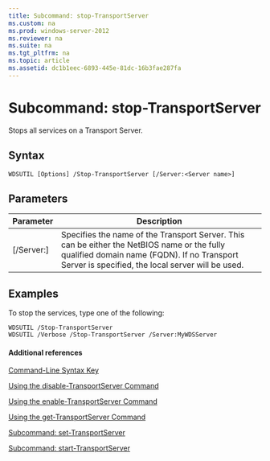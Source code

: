 ```yaml
---
title: Subcommand: stop-TransportServer
ms.custom: na
ms.prod: windows-server-2012
ms.reviewer: na
ms.suite: na
ms.tgt_pltfrm: na
ms.topic: article
ms.assetid: dc1b1eec-6893-445e-81dc-16b3fae287fa
---
```

# Subcommand: stop-TransportServer
Stops all services on a Transport Server.

## Syntax

```
WDSUTIL [Options] /Stop-TransportServer [/Server:<Server name>]
```

## Parameters

|Parameter|Description|
|-------------|---------------|
|\[\/Server:<Server name>\]|Specifies the name of the Transport Server. This can be either the NetBIOS name or the fully qualified domain name \(FQDN\). If no Transport Server is specified, the local server will be used.|

## <a name="BKMK_examples"></a>Examples
To stop the services, type one of the following:

```
WDSUTIL /Stop-TransportServer
WDSUTIL /Verbose /Stop-TransportServer /Server:MyWDSServer
```

#### Additional references
[Command-Line Syntax Key](Command-Line-Syntax-Key.md)

[Using the disable-TransportServer Command](Using-the-disable-TransportServer-Command.md)

[Using the enable-TransportServer Command](Using-the-enable-TransportServer-Command.md)

[Using the get-TransportServer Command](Using-the-get-TransportServer-Command.md)

[Subcommand: set-TransportServer](Subcommand--set-TransportServer.md)

[Subcommand: start-TransportServer](Subcommand--start-TransportServer.md)


